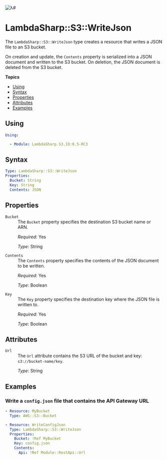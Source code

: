![λ#](LambdaSharp_v2_small.png)

# LambdaSharp::S3::WriteJson

The `LambdaSharp::S3::WriteJson` type creates a resource that writes a JSON file to an S3 bucket.

On creation and update, the <code>Contents</code> property is serialized into a JSON document and written to the S3 bucket. On deletion, the JSON document is deleted from the S3 bucket.

__Topics__
* [Using](#using)
* [Syntax](#syntax)
* [Properties](#properties)
* [Attributes](#attributes)
* [Examples](#examples)

## Using

```yaml
Using:

  - Module: LambdaSharp.S3.IO:0.5-RC3
```

## Syntax

```yaml
Type: LambdaSharp::S3::WriteJson
Properties:
  Bucket: String
  Key: String
  Contents: JSON
```

## Properties

<dl>

<dt><code>Bucket</code></dt>
<dd>
The <code>Bucket</code> property specifies the destination S3 bucket name or ARN.

<i>Required</i>: Yes

<i>Type</i>: String
</dd>

<dt><code>Contents</code></dt>
<dd>
The <code>Contents</code> property specifies the contents of the JSON document to be written.

<i>Required</i>: Yes

<i>Type</i>: Boolean
</dd>

<dt><code>Key</code></dt>
<dd>
The <code>Key</code> property specifies the destination key where the JSON file is written to.

<i>Required</i>: Yes

<i>Type</i>: Boolean
</dd>

</dl>

## Attributes

<dl>

<dt><code>Url</code></dt>
<dd>
The <code>Url</code> attribute contains the S3 URL of the bucket and key: <code>s3://bucket-name/key</code>.

<i>Type</i>: String
</dd>

</dl>

## Examples

### Write a `config.json` file that contains the API Gateway URL

```yaml
- Resource: MyBucket
  Type: AWS::S3::Bucket

- Resource: WriteConfigJson
  Type: LambdaSharp::S3::WriteJson
  Properties:
    Bucket: !Ref MyBucket
    Key: config.json
    Contents:
      Api: !Ref Module::RestApi::Url
```
